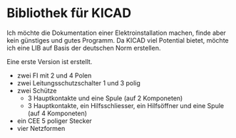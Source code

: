 # Bibliothek für KICAD
Ich möchte die Dokumentation einer Elektroinstallation machen, finde aber kein günstiges und gutes Programm. 
Da KICAD viel Potential bietet, möchte ich eine LIB auf Basis der deutschen Norm erstellen.

Eine erste Version ist erstellt.
 - zwei FI mit 2 und 4 Polen
 - zwei Leitungsschutzschalter 1 und 3 polig
 - zwei Schütze
    + 3 Hauptkontakte und eine Spule (auf 2 Komponeten)
    + 3 Hauptkontakte, ein Hilfsschliesser, ein Hilfsöffner und eine Spule (auf 4 Komponeten)
 - ein CEE 5 poliger Stecker
 - vier Netzformen
